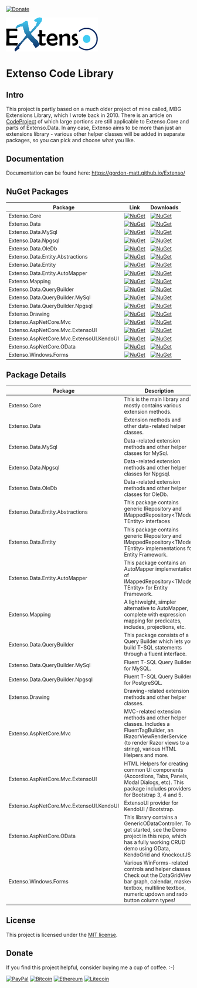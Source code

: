 [![Donate](https://img.shields.io/badge/Donate-PayPal-green.svg)](https://www.paypal.com/cgi-bin/webscr?cmd=_donations&business=gordon_matt%40live%2ecom&lc=AU&currency_code=AUD&bn=PP%2dDonationsBF%3abtn_donateCC_LG%2egif%3aNonHosted)

<img src="https://github.com/gordon-matt/Extenso/blob/master/_Misc/ExtensoLogo.png" alt="Logo" width="250" />

# Extenso Code Library

## Intro
This project is partly based on a much older project of mine called, MBG Extensions Library, which I wrote back in 2010. There is an article on [CodeProject](https://www.codeproject.com/Articles/116940/MBG-Extensions-Library) of which large portions are still applicable to Extenso.Core and parts of Extenso.Data. In any case, Extenso aims to be more than just an extensions library - various other helper classes will be added in separate packages, so you can pick and choose what you like.

## Documentation
Documentation can be found here: https://gordon-matt.github.io/Extenso/

## NuGet Packages

| Package | Link | Downloads |
|---------|------|-------------|
| Extenso.Core | [![NuGet](https://img.shields.io/nuget/v/Extenso.Core?style=flat-square&logo=nuget&label=Version)](https://www.nuget.org/packages/Extenso.Core) | [![NuGet](https://img.shields.io/nuget/dt/Extenso.Core?style=flat-square&logo=nuget&label=Downloads)](https://www.nuget.org/packages/Extenso.Core) |
| Extenso.Data | [![NuGet](https://img.shields.io/nuget/v/Extenso.Data?style=flat-square&logo=nuget&label=Version)](https://www.nuget.org/packages/Extenso.Data) | [![NuGet](https://img.shields.io/nuget/dt/Extenso.Data?style=flat-square&logo=nuget&label=Downloads)](https://www.nuget.org/packages/Extenso.Data) |
| Extenso.Data.MySql | [![NuGet](https://img.shields.io/nuget/v/Extenso.Data.MySql?style=flat-square&logo=nuget&label=Version)](https://www.nuget.org/packages/Extenso.Data.MySql) | [![NuGet](https://img.shields.io/nuget/dt/Extenso.Data.MySql?style=flat-square&logo=nuget&label=Downloads)](https://www.nuget.org/packages/Extenso.Data.MySql) |
| Extenso.Data.Npgsql | [![NuGet](https://img.shields.io/nuget/v/Extenso.Data.Npgsql?style=flat-square&logo=nuget&label=Version)](https://www.nuget.org/packages/Extenso.Data.Npgsql) | [![NuGet](https://img.shields.io/nuget/dt/Extenso.Data.Npgsql?style=flat-square&logo=nuget&label=Downloads)](https://www.nuget.org/packages/Extenso.Data.Npgsql) |
| Extenso.Data.OleDb | [![NuGet](https://img.shields.io/nuget/v/Extenso.Data.OleDb?style=flat-square&logo=nuget&label=Version)](https://www.nuget.org/packages/Extenso.Data.OleDb) | [![NuGet](https://img.shields.io/nuget/dt/Extenso.Data.OleDb?style=flat-square&logo=nuget&label=Downloads)](https://www.nuget.org/packages/Extenso.Data.OleDb) |
| Extenso.Data.Entity.Abstractions | [![NuGet](https://img.shields.io/nuget/v/Extenso.Data.Entity.Abstractions?style=flat-square&logo=nuget&label=Version)](https://www.nuget.org/packages/Extenso.Data.Entity.Abstractions) | [![NuGet](https://img.shields.io/nuget/dt/Extenso.Data.Entity.Abstractions?style=flat-square&logo=nuget&label=Downloads)](https://www.nuget.org/packages/Extenso.Data.Entity.Abstractions) |
| Extenso.Data.Entity | [![NuGet](https://img.shields.io/nuget/v/Extenso.Data.Entity?style=flat-square&logo=nuget&label=Version)](https://www.nuget.org/packages/Extenso.Data.Entity) | [![NuGet](https://img.shields.io/nuget/dt/Extenso.Data.Entity?style=flat-square&logo=nuget&label=Downloads)](https://www.nuget.org/packages/Extenso.Data.Entity) |
| Extenso.Data.Entity.AutoMapper | [![NuGet](https://img.shields.io/nuget/v/Extenso.Data.Entity.AutoMapper?style=flat-square&logo=nuget&label=Version)](https://www.nuget.org/packages/Extenso.Data.Entity.AutoMapper) | [![NuGet](https://img.shields.io/nuget/dt/Extenso.Data.Entity.AutoMapper?style=flat-square&logo=nuget&label=Downloads)](https://www.nuget.org/packages/Extenso.Data.Entity.AutoMapper) |
| Extenso.Mapping | [![NuGet](https://img.shields.io/nuget/v/Extenso.Mapping?style=flat-square&logo=nuget&label=Version)](https://www.nuget.org/packages/Extenso.Mapping) | [![NuGet](https://img.shields.io/nuget/dt/Extenso.Mapping?style=flat-square&logo=nuget&label=Downloads)](https://www.nuget.org/packages/Extenso.Mapping) |
| Extenso.Data.QueryBuilder | [![NuGet](https://img.shields.io/nuget/v/Extenso.Data.QueryBuilder?style=flat-square&logo=nuget&label=Version)](https://www.nuget.org/packages/Extenso.Data.QueryBuilder) | [![NuGet](https://img.shields.io/nuget/dt/Extenso.Data.QueryBuilder?style=flat-square&logo=nuget&label=Downloads)](https://www.nuget.org/packages/Extenso.Data.QueryBuilder) |
| Extenso.Data.QueryBuilder.MySql | [![NuGet](https://img.shields.io/nuget/v/Extenso.Data.QueryBuilder.MySql?style=flat-square&logo=nuget&label=Version)](https://www.nuget.org/packages/Extenso.Data.QueryBuilder.MySql) | [![NuGet](https://img.shields.io/nuget/dt/Extenso.Data.QueryBuilder.MySql?style=flat-square&logo=nuget&label=Downloads)](https://www.nuget.org/packages/Extenso.Data.QueryBuilder.MySql) |
| Extenso.Data.QueryBuilder.Npgsql | [![NuGet](https://img.shields.io/nuget/v/Extenso.Data.QueryBuilder.Npgsql?style=flat-square&logo=nuget&label=Version)](https://www.nuget.org/packages/Extenso.Data.QueryBuilder.Npgsql) | [![NuGet](https://img.shields.io/nuget/dt/Extenso.Data.QueryBuilder.Npgsql?style=flat-square&logo=nuget&label=Downloads)](https://www.nuget.org/packages/Extenso.Data.QueryBuilder.Npgsql) |
| Extenso.Drawing | [![NuGet](https://img.shields.io/nuget/v/Extenso.Drawing?style=flat-square&logo=nuget&label=Version)](https://www.nuget.org/packages/Extenso.Drawing) | [![NuGet](https://img.shields.io/nuget/dt/Extenso.Drawing?style=flat-square&logo=nuget&label=Downloads)](https://www.nuget.org/packages/Extenso.Drawing) |
| Extenso.AspNetCore.Mvc | [![NuGet](https://img.shields.io/nuget/v/Extenso.AspNetCore.Mvc?style=flat-square&logo=nuget&label=Version)](https://www.nuget.org/packages/Extenso.AspNetCore.Mvc) | [![NuGet](https://img.shields.io/nuget/dt/Extenso.AspNetCore.Mvc?style=flat-square&logo=nuget&label=Downloads)](https://www.nuget.org/packages/Extenso.AspNetCore.Mvc) |
| Extenso.AspNetCore.Mvc.ExtensoUI | [![NuGet](https://img.shields.io/nuget/v/Extenso.AspNetCore.Mvc.ExtensoUI?style=flat-square&logo=nuget&label=Version)](https://www.nuget.org/packages/Extenso.AspNetCore.Mvc.ExtensoUI) | [![NuGet](https://img.shields.io/nuget/dt/Extenso.AspNetCore.Mvc.ExtensoUI?style=flat-square&logo=nuget&label=Downloads)](https://www.nuget.org/packages/Extenso.AspNetCore.Mvc.ExtensoUI) |
| Extenso.AspNetCore.Mvc.ExtensoUI.KendoUI | [![NuGet](https://img.shields.io/nuget/v/Extenso.AspNetCore.Mvc.ExtensoUI.KendoUI?style=flat-square&logo=nuget&label=Version)](https://www.nuget.org/packages/Extenso.AspNetCore.Mvc.ExtensoUI.KendoUI) | [![NuGet](https://img.shields.io/nuget/dt/Extenso.AspNetCore.Mvc.ExtensoUI.KendoUI?style=flat-square&logo=nuget&label=Downloads)](https://www.nuget.org/packages/Extenso.AspNetCore.Mvc.ExtensoUI.KendoUI) |
| Extenso.AspNetCore.OData | [![NuGet](https://img.shields.io/nuget/v/Extenso.AspNetCore.OData?style=flat-square&logo=nuget&label=Version)](https://www.nuget.org/packages/Extenso.AspNetCore.OData) | [![NuGet](https://img.shields.io/nuget/dt/Extenso.AspNetCore.OData?style=flat-square&logo=nuget&label=Downloads)](https://www.nuget.org/packages/Extenso.AspNetCore.OData) |
| Extenso.Windows.Forms | [![NuGet](https://img.shields.io/nuget/v/Extenso.Windows.Forms?style=flat-square&logo=nuget&label=Version)](https://www.nuget.org/packages/Extenso.Windows.Forms) | [![NuGet](https://img.shields.io/nuget/dt/Extenso.Windows.Forms?style=flat-square&logo=nuget&label=Downloads)](https://www.nuget.org/packages/Extenso.Windows.Forms) |

## Package Details

| Package | Description |
|---------|------|
| Extenso.Core | This is the main library and mostly contains various extension methods. |
| Extenso.Data | Extension methods and other data-related helper classes. |
| Extenso.Data.MySql | Data-related extension methods and other helper classes for MySql. |
| Extenso.Data.Npgsql | Data-related extension methods and other helper classes for Npgsql. |
| Extenso.Data.OleDb | Data-related extension methods and other helper classes for OleDb. |
| Extenso.Data.Entity.Abstractions | This package contains generic IRepository and IMappedRepository<TModel, TEntity> interfaces |
| Extenso.Data.Entity | This package contains generic IRepository and IMappedRepository<TModel, TEntity> implementations for Entity Framework. |
| Extenso.Data.Entity.AutoMapper | This package contains an AutoMapper implementation of IMappedRepository<TModel, TEntity> for Entity Framework. |
| Extenso.Mapping | A lightweight, simpler alternative to AutoMapper, complete with expression mapping for predicates, includes, projections, etc. |
| Extenso.Data.QueryBuilder | This package consists of a Query Builder which lets you build T-SQL statements through a fluent interface. |
| Extenso.Data.QueryBuilder.MySql | Fluent T-SQL Query Builder for MySQL. |
| Extenso.Data.QueryBuilder.Npgsql | Fluent T-SQL Query Builder for PostgreSQL. |
| Extenso.Drawing | Drawing-related extension methods and other helper classes. |
| Extenso.AspNetCore.Mvc | MVC-related extension methods and other helper classes. Includes a FluentTagBuilder, an IRazorViewRenderService (to render Razor views to a string), various HTML Helpers and more. |
| Extenso.AspNetCore.Mvc.ExtensoUI | HTML Helpers for creating common UI components (Accordions, Tabs, Panels, Modal Dialogs, etc). This package includes providers for Bootstrap 3, 4 and 5. |
| Extenso.AspNetCore.Mvc.ExtensoUI.KendoUI | ExtensoUI provider for KendoUI / Bootstrap. |
| Extenso.AspNetCore.OData | This library contains a GenericODataController. To get started, see the Demo project in this repo, which has a fully working CRUD demo using OData, KendoGrid and KnockoutJS. |
| Extenso.Windows.Forms | Various WinForms-related controls and helper classes. Check out the DataGridView bar graph, calendar, masked textbox, multiline textbox, numeric updown and rado button column types! |

## License

This project is licensed under the [MIT license](LICENSE.txt).

## Donate
If you find this project helpful, consider buying me a cup of coffee.  :-)

[![PayPal](https://img.shields.io/badge/PayPal-003087?logo=paypal&logoColor=fff)](https://www.paypal.com/cgi-bin/webscr?cmd=_donations&business=gordon_matt%40live%2ecom&lc=AU&currency_code=AUD&bn=PP%2dDonationsBF%3abtn_donateCC_LG%2egif%3aNonHosted)
[![Bitcoin](https://img.shields.io/badge/Bitcoin-FF9900?logo=bitcoin&logoColor=white)](bitcoin:1EeDfbcqoEaz6bbcWsymwPbYv4uyEaZ3Lp)
[![Ethereum](https://img.shields.io/badge/Ethereum-3C3C3D?logo=ethereum&logoColor=white)](ethereum:0x277552efd6ea9ca9052a249e781abf1719ea9414)
[![Litecoin](https://img.shields.io/badge/Litecoin-A6A9AA?logo=litecoin&logoColor=white)](litecoin:LRUP8hukWGXRrcPK6Tm7iUp9vPvnNNt3uz)